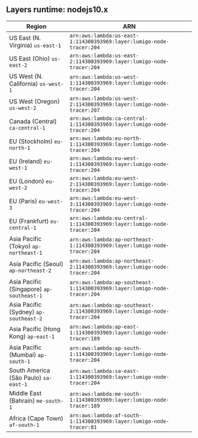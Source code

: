 Layers runtime: nodejs10.x
----
| Region | ARN |
| --- | --- |
|US East (N. Virginia)  `us-east-1`|`arn:aws:lambda:us-east-1:114300393969:layer:lumigo-node-tracer:204`|
|US East (Ohio)  `us-east-2`|`arn:aws:lambda:us-east-2:114300393969:layer:lumigo-node-tracer:204`|
|US West (N. California)  `us-west-1`|`arn:aws:lambda:us-west-1:114300393969:layer:lumigo-node-tracer:204`|
|US West (Oregon)  `us-west-2`|`arn:aws:lambda:us-west-2:114300393969:layer:lumigo-node-tracer:207`|
|Canada (Central)  `ca-central-1`|`arn:aws:lambda:ca-central-1:114300393969:layer:lumigo-node-tracer:204`|
|EU (Stockholm)  `eu-north-1`|`arn:aws:lambda:eu-north-1:114300393969:layer:lumigo-node-tracer:204`|
|EU (Ireland)  `eu-west-1`|`arn:aws:lambda:eu-west-1:114300393969:layer:lumigo-node-tracer:204`|
|EU (London)  `eu-west-2`|`arn:aws:lambda:eu-west-2:114300393969:layer:lumigo-node-tracer:204`|
|EU (Paris)  `eu-west-3`|`arn:aws:lambda:eu-west-3:114300393969:layer:lumigo-node-tracer:204`|
|EU (Frankfurt)  `eu-central-1`|`arn:aws:lambda:eu-central-1:114300393969:layer:lumigo-node-tracer:204`|
|Asia Pacific (Tokyo)  `ap-northeast-1`|`arn:aws:lambda:ap-northeast-1:114300393969:layer:lumigo-node-tracer:204`|
|Asia Pacific (Seoul)  `ap-northeast-2`|`arn:aws:lambda:ap-northeast-2:114300393969:layer:lumigo-node-tracer:204`|
|Asia Pacific (Singapore)  `ap-southeast-1`|`arn:aws:lambda:ap-southeast-1:114300393969:layer:lumigo-node-tracer:204`|
|Asia Pacific (Sydney)  `ap-southeast-2`|`arn:aws:lambda:ap-southeast-2:114300393969:layer:lumigo-node-tracer:204`|
|Asia Pacific (Hong Kong)  `ap-east-1`|`arn:aws:lambda:ap-east-1:114300393969:layer:lumigo-node-tracer:189`|
|Asia Pacific (Mumbai)  `ap-south-1`|`arn:aws:lambda:ap-south-1:114300393969:layer:lumigo-node-tracer:204`|
|South America (São Paulo)  `sa-east-1`|`arn:aws:lambda:sa-east-1:114300393969:layer:lumigo-node-tracer:204`|
|Middle East (Bahrain)  `me-south-1`|`arn:aws:lambda:me-south-1:114300393969:layer:lumigo-node-tracer:189`|
|Africa (Cape Town)  `af-south-1`|`arn:aws:lambda:af-south-1:114300393969:layer:lumigo-node-tracer:81`|
